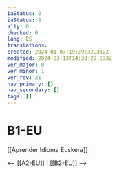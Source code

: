 ```yaml
---
iaStatus: 0
iaStatus: 0
a11y: 0
checked: 0
lang: ES
translations: 
created: 2024-01-07T19:39:32.332Z
modified: 2024-03-13T14:33:29.833Z
ver_major: 0
ver_minor: 1
ver_rev: 21
nav_primary: []
nav_secondary: []
tags: []
---
```

# B1-EU

[[Aprender Idioma Euskera]]

<-- [[A2-EU]] | [[B2-EU]] -->